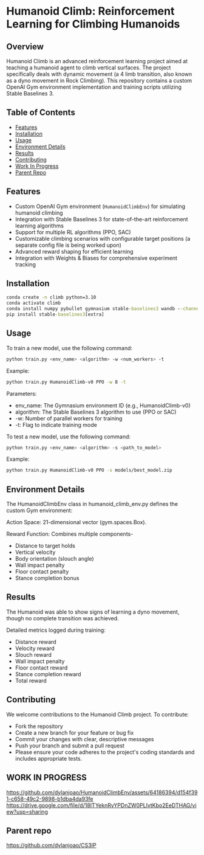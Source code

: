 
# Humanoid Climb: Reinforcement Learning for Climbing Humanoids

## Overview

Humanoid Climb is an advanced reinforcement learning project aimed at teaching a humanoid agent to climb vertical surfaces. The project specifically deals with dynamic movement (a 4 limb transition, also known as a dyno movement in Rock Climbing). This repository contains a custom OpenAI Gym environment implementation and training scripts utilizing Stable Baselines 3.

## Table of Contents

- [Features](#features)
- [Installation](#installation)
- [Usage](#usage)
- [Environment Details](#environment-details)
- [Results](#results)
- [Contributing](#contributing)
- [Work In Progress](#work-in-progress)
- [Parent Repo](#parent-repo)

## Features

- Custom OpenAI Gym environment (`HumanoidClimbEnv`) for simulating humanoid climbing
- Integration with Stable Baselines 3 for state-of-the-art reinforcement learning algorithms
- Support for multiple RL algorithms (PPO, SAC)
- Customizable climbing scenarios with configurable target positions (a separate config file is being worked upon)
- Advanced reward shaping for efficient learning
- Integration with Weights & Biases for comprehensive experiment tracking

## Installation

```cmd
conda create -n climb python=3.10
conda activate climb
conda install numpy pybullet gymnasium stable-baselines3 wandb --channel conda-forge
pip install stable-baselines3[extra]
```

## Usage

To train a new model, use the following command:

```bash
python train.py <env_name> <algorithm> -w <num_workers> -t
```

Example:
```bash
python train.py HumanoidClimb-v0 PPO -w 8 -t
```

Parameters:

- env_name: The Gymnasium environment ID (e.g., HumanoidClimb-v0)
- algorithm: The Stable Baselines 3 algorithm to use (PPO or SAC)
- -w: Number of parallel workers for training
- -t: Flag to indicate training mode

To test a new model, use the following command:

```bash
python train.py <env_name> <algorithm> -s <path_to_model>
```

Example:
```bash
python train.py HumanoidClimb-v0 PPO -s models/best_model.zip
```

## Environment Details

The HumanoidClimbEnv class in humanoid_climb_env.py defines the custom Gym environment:

Action Space: 21-dimensional vector (gym.spaces.Box).

Reward Function: Combines multiple components-
- Distance to target holds
- Vertical velocity
- Body orientation (slouch angle)
- Wall impact penalty
- Floor contact penalty
- Stance completion bonus

## Results

The Humanoid was able to show signs of learning a dyno movement, though no complete transition was achieved.

Detailed metrics logged during training:

- Distance reward
- Velocity reward
- Slouch reward
- Wall impact penalty
- Floor contact reward
- Stance completion reward
- Total reward
## Contributing

We welcome contributions to the Humanoid Climb project. To contribute:
- Fork the repository
- Create a new branch for your feature or bug fix
- Commit your changes with clear, descriptive messages
- Push your branch and submit a pull request
- Please ensure your code adheres to the project's coding standards and includes appropriate tests.

## WORK IN PROGRESS

https://github.com/dylanjoao/HumanoidClimbEnv/assets/64186394/d154f391-c658-49c2-9898-b1dba4da93fe
https://drive.google.com/file/d/18ITYeknRvYPDnZW0PLlvtKbo2EeDTHAG/view?usp=sharing

## Parent repo

https://github.com/dylanjoao/CS3IP

